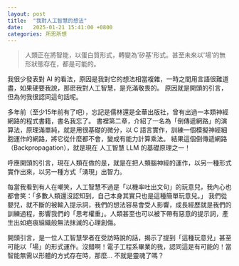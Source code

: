 ```yaml
---
layout: post
title:  "我對人工智慧的想法"
date:   2025-01-21 15:41:00 +0800
categories: 所思所想
---
```


>人類正在將智能，以蛋白質形式，轉變為'矽基'形式。甚至未來以'場'的無形狀態存在，都是可能的。


我很少發表對 AI 的看法，原因是我對它的想法相當複雜，一時之間用言語很難道盡，如果硬要我說，那麽我對人工智慧，是充滿敬畏的。
原因就是開頭的引言，但為何我很認同這句話呢。

多年前（至少15年前有了吧），忘記是儒林還是全華出版社，曾有出過一本類神經網路的程式書籍，書名我忘了。
書裡第二章，介紹了一名為「倒傳遞網路」的演算法，原理滿單純，就是用很基礎的微分，以 C 語言實作，訓練一個模擬神經細胞運作的網路，將它從什麼都不會，變成有能力計算乘法。
結果這個倒傳遞網路（Backpropagation），就是現在 人工智慧 LLM 的基礎原理之一！

呼應開頭的引言，現在人類在做的是，就是在把人類腦神經的運作，以另一種形式實作出來，以另一種方式「湧現」出智力。

每當我看到有人在嘲笑，人工智慧不過是「以機率吐出文句」的玩意兒，我內心也都會笑：「多數人類還沒認知到，自己本身其實只也是這種簡單玩意兒。」
我們從嬰兒，就不斷的被輸入提示詞，我們的想法容易會受人影響，成長經歷就是我們的訓練過程，影響我們的「思考權重」。人類甚至也可以被下帶有惡意的提示詞，產生出如疤痕組織般無法抹滅的心理創傷。

開頭引言，是一位人工智慧學者在受訪時說的話，揭示了提到「這種玩意兒」甚至可能以「場」的形式運作。沒錯啊！電子工程系畢業的我，認同這是有可能的！當智能無需以形體的方式存在時，那麼... 不就是靈魂了嗎？
